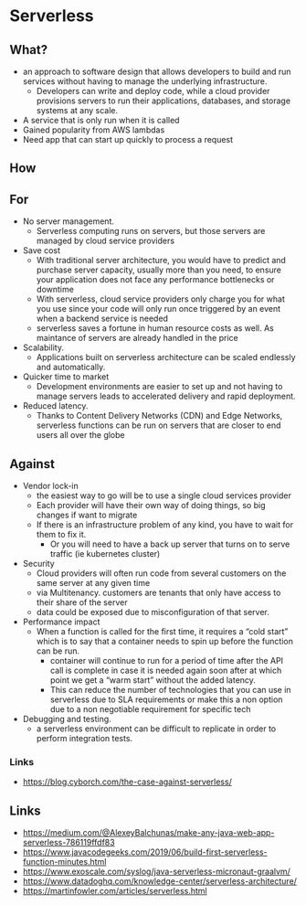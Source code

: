 # Serverless

## What?

- an approach to software design that allows developers to build and run services without having to manage the underlying infrastructure.
  - Developers can write and deploy code, while a cloud provider provisions servers to run their applications, databases, and storage systems at any scale.
- A service that is only run when it is called
- Gained popularity from AWS lambdas
- Need app that can start up quickly to process a request

## How

## For

- No server management.
  - Serverless computing runs on servers, but those servers are managed by cloud service providers
- Save cost
  - With traditional server architecture, you would have to predict and purchase server capacity, usually more than you need, to ensure your application does not face any performance bottlenecks or downtime
  - With serverless, cloud service providers only charge you for what you use since your code will only run once triggered by an event when a backend service is needed
  - serverless saves a fortune in human resource costs as well. As maintance of servers are already handled in the price
- Scalability.
  - Applications built on serverless architecture can be scaled endlessly and automatically.
- Quicker time to market
  - Development environments are easier to set up and not having to manage servers leads to accelerated delivery and rapid deployment.
- Reduced latency.
  - Thanks to Content Delivery Networks (CDN) and Edge Networks, serverless functions can be run on servers that are closer to end users all over the globe

## Against

- Vendor lock-in
  -  the easiest way to go will be to use a single cloud services provider
  - Each provider will have their own way of doing things, so big changes if want to migrate
  - If there is an infrastructure problem of any kind, you have to wait for them to fix it.
    - Or you will need to have a back up server that turns on to serve traffic (ie kubernetes cluster)
- Security
  - Cloud providers will often run code from several customers on the same server at any given time
   - via Multitenancy. customers are tenants that only have access to their share of the server  
   -  data could be exposed due to misconfiguration of that server.
- Performance impact
  - When a function is called for the first time, it requires a “cold start” which is to say that a container needs to spin up before the function can be run.
    - container will continue to run for a period of time after the API call is complete in case it is needed again soon after at which point we get a “warm start” without the added latency.
    - This can reduce the number of technologies that you can use in serverless due to SLA requirements or make this a non option due to a non negotiable requirement for specific tech
- Debugging and testing.
    - a serverless environment can be difficult to replicate in order to perform integration tests. 
### Links
- https://blog.cyborch.com/the-case-against-serverless/

## Links

- https://medium.com/@AlexeyBalchunas/make-any-java-web-app-serverless-786119ffdf83
- https://www.javacodegeeks.com/2019/06/build-first-serverless-function-minutes.html
- https://www.exoscale.com/syslog/java-serverless-micronaut-graalvm/
- https://www.datadoghq.com/knowledge-center/serverless-architecture/
- https://martinfowler.com/articles/serverless.html
